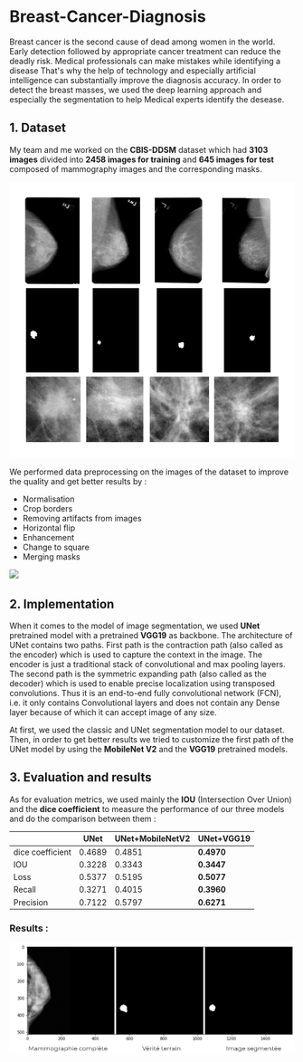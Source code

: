 # Breast-Cancer-Diagnosis
Breast cancer is the second cause of dead among women in the world. Early detection followed by appropriate cancer treatment can reduce the deadly risk. Medical professionals can make mistakes while identifying a disease That's why the help of technology and especially artificial intelligence can substantially improve the diagnosis accuracy. 
In order to detect the breast masses, we used the deep learning approach and especially the segmentation to help Medical experts identify the desease.

## 1. Dataset
My team and me worked on the **CBIS-DDSM** dataset which had **3103 images** divided into **2458 images for training** and **645 images for test** composed of mammography images and the corresponding masks.

<img src="images/DDSM.png">



We performed data preprocessing on the images of the dataset to improve the quality and get better results by :

* Normalisation
* Crop borders
* Removing artifacts from images
* Horizontal flip
* Enhancement
* Change to square
* Merging masks

<img src="images/prétraitement.PNG">



## 2. Implementation
When it comes to the model of image segmentation, we used **UNet** pretrained model with a pretrained **VGG19** as backbone.
The architecture of UNet contains two paths. First path is the contraction path (also called as the encoder) which is used to capture the context in the image. The encoder is just a traditional stack of convolutional and max pooling layers. The second path is the symmetric expanding path (also called as the decoder) which is used to enable precise localization using transposed convolutions. Thus it is an end-to-end fully convolutional network (FCN), i.e. it only contains Convolutional layers and does not contain any Dense layer because of which it can accept image of any size.

At first, we used the classic and UNet segmentation model to our dataset. Then, in order to get better results we tried to customize the first path of the UNet model by using the **MobileNet V2** and the **VGG19** pretrained models.  

## 3. Evaluation and results
As for evaluation metrics, we used mainly the **IOU** (Intersection Over Union) and the **dice coefficient** to measure the performance of our three models and do the comparison between them : 

|  | UNet | UNet+MobileNetV2 | **UNet+VGG19** |
| ---------------- | ------ | ---------------- | ---------- |
| dice coefficient | 0.4689 | 0.4851 | **0.4970** |
| IOU | 0.3228 | 0.3343 | **0.3447** |
| Loss | 0.5377 | 0.5195 | **0.5077** |
| Recall | 0.3271 | 0.4015 | **0.3960** |
| Precision| 0.7122 | 0.5797 | **0.6271** |

### Results : 

<img src="images/result.PNG">

